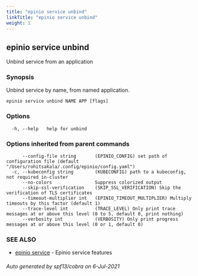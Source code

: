 ```yaml
---
title: "epinio service unbind"
linkTitle: "epinio service unbind"
weight: 1
---
```

## epinio service unbind

Unbind service from an application

### Synopsis

Unbind service by name, from named application.

```
epinio service unbind NAME APP [flags]
```

### Options

```
  -h, --help   help for unbind
```

### Options inherited from parent commands

```
      --config-file string       (EPINIO_CONFIG) set path of configuration file (default "/Users/rohitsakala/.config/epinio/config.yaml")
  -c, --kubeconfig string        (KUBECONFIG) path to a kubeconfig, not required in-cluster
      --no-colors                Suppress colorized output
      --skip-ssl-verification    (SKIP_SSL_VERIFICATION) Skip the verification of TLS certificates
      --timeout-multiplier int   (EPINIO_TIMEOUT_MULTIPLIER) Multiply timeouts by this factor (default 1)
      --trace-level int          (TRACE_LEVEL) Only print trace messages at or above this level (0 to 5, default 0, print nothing)
      --verbosity int            (VERBOSITY) Only print progress messages at or above this level (0 or 1, default 0)
```

### SEE ALSO

* [epinio service](../epinio_service)	 - Epinio service features

###### Auto generated by spf13/cobra on 6-Jul-2021
